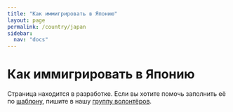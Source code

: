 ```yaml
---
title: "Как иммигрировать в Японию"
layout: page
permalink: /country/japan
sidebar:
  nav: "docs"
---
```


# Как иммигрировать в Японию

Страница находится в разработке. Если вы хотите помочь заполнить её по [шаблону](/template), пишите в нашу [группу волонтёров](https://t.me/+FHi3FnJaoWJkMDAx).
